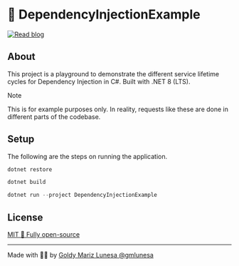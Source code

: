 # 💉 DependencyInjectionExample

<a href="https://blog.gmlunesa.com/dependency-injection-addsingleton-addscoped-addtransient-differences?showSharer=true">
  <img src="https://img.shields.io/badge/Read%20blog-047857.svg?&style=for-the-badge&logo=google-chrome&logoColor=white" alt="Read blog"/>
</a>

## About

This project is a playground to demonstrate the different service lifetime cycles for Dependency Injection in C#. Built with .NET 8 (LTS).

> [!NOTE]  
> This is for example purposes only. In reality, requests like these are done in different parts of the codebase.

## Setup

The following are the steps on running the application.

```cs
dotnet restore
```

```cs
dotnet build
```

```cs
dotnet run --project DependencyInjectionExample
```

## License

[MIT 🌱 Fully open-source](https://github.com/gmlunesa/DependencyInjectionExample/blob/main/LICENSE)

---

Made with 💫✨ by [Goldy Mariz Lunesa @gmlunesa](https://gmlunesa.com)
